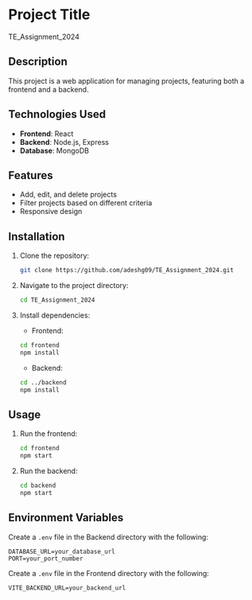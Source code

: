 # Project Title

TE_Assignment_2024

## Description

This project is a web application for managing projects, featuring both a frontend and a backend.

## Technologies Used

- **Frontend**: React
- **Backend**: Node.js, Express
- **Database**: MongoDB

## Features

- Add, edit, and delete projects
- Filter projects based on different criteria
- Responsive design

## Installation

1. Clone the repository:
   ```bash
   git clone https://github.com/adeshg09/TE_Assignment_2024.git
   ```
   
2. Navigate to the project directory:
   ```bash
   cd TE_Assignment_2024
   ```

3. Install dependencies:

   - Frontend:
   ```bash
   cd frontend
   npm install
   ```

   - Backend:
   ```bash
   cd ../backend
   npm install
   ```

## Usage

1. Run the frontend:
   ```bash
   cd frontend
   npm start
   ```

2. Run the backend:
   ```bash
   cd backend
   npm start
   ```

## Environment Variables

Create a `.env` file in the Backend directory with the following:
```
DATABASE_URL=your_database_url
PORT=your_port_number

```
Create a `.env` file in the Frontend directory with the following:
```
VITE_BACKEND_URL=your_backend_url
```


